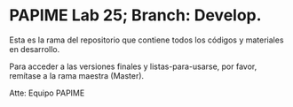 ﻿# PAPIME Lab 25; Branch: Develop. #

Esta es la rama del repositorio que contiene todos los códigos y materiales en desarrollo. 

Para acceder a las versiones finales y listas-para-usarse, por favor, remítase a la rama maestra (Master).

Atte:
Equipo PAPIME 